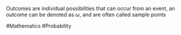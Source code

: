 Outcomes are individual possibilities that can occur from an event, an outcome can be denoted as $\omega$, and are often called sample points

#Mathematics #Probability 